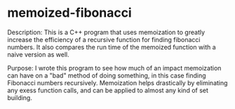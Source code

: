 # memoized-fibonacci
Description: This is a C++ program that uses memoization to greatly increase the efficiency of a recursive function for finding fibonacci numbers. It also compares the run time of the memoized function with a naive version as well.

Purpose: I wrote this program to see how much of an impact memoization can have on a "bad" method of doing something, in this case finding Fibonacci numbers recursively. Memoization helps drastically by eliminating any exess function calls, and can be applied to almost any kind of set building.
